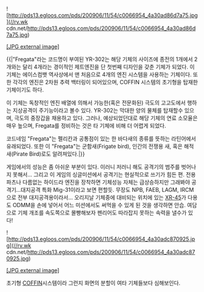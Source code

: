 ![http://pds13.egloos.com/pds/200906/11/54/c0066954_4a30ad86d7a75.jpg](//rv.wk
cdn.net/http://pds13.egloos.com/pds/200906/11/54/c0066954_4a30ad86d7a75.jpg)

[[JPG external
image]](http://pds13.egloos.com/pds/200906/11/54/c0066954_4a30ad86d7a75.jpg)

{{|"Fregata"라는 코드명이 부여된 YR-302는 해당 기체의 사이즈에 종전의 1개에서 2개와는 달리 4개라는 경이적인 제트엔진을 단
첫번째 디자인을 갖춘 기체가 되었다. 이 기체는 에이스컴뱃 역사상에서 맨 처음으로 4개의 엔진 시스템을 사용하는 기체이다. 또한 각각의
엔진은 2차원 추력 백터링이 되어있으며, COFFIN 시스템의 초기형을 탑재한 기체이기도 하다.

이 기체는 독창적인 엔진 배열에 의해서 가능한(혹은 전문화된) 극도의 고고도에서 행하는 지상공격이 주기능이라고 볼수 있다. YR-302는
막대한 양의 물체를 탑재할수 있으며, 극도의 중장갑을 채용하고 있다. 그러나, 예상되었던대로 해당 기체의 연료 소모율은 매우 높으며,
Fregata를 정비하는 것은 타 기체에 비해 더 어렵게 되었다.

코드네임 "Fregata"는 펠리칸과 공통점이 있는 한 바다새의 종류를 뜻하는 라틴어에서 유래되었다. 또한 이 "Fregata"는
군함새(Frigate bird), 인간의 전쟁용 새, 혹은 해적 새(Pirate Bird)로도 알려져있다.|}}

게임에서의 성능은 좀 아쉬운 부분이 있다. 이러니 저러니 해도 공격기의 범주를 벗어나지 못해서... 그리고 이 게임의 싱글미션에서 공격기는
현실적으로 쓰기가 힘든 편. 전용파츠나 다름없는 하이드라 엔진을 장착하면 기체성능 자체는 급상승하지만 그래봐야 공격기...대지공격 특화
Mig-31이라고 보면 편할듯. 무장도 NPB, FAEB, LAGM, IRCM으로 전부 대지공격용이라서... 오리지날 기체중에 대비되는
위치에 있는 [XR-45](XR-45.md)가 다용도 ODMM을 손에 넣어서 어느 미션에서도 써먹을 수 있게 된 것을 생각하면 안습.
여담으로 기체 개조를 속도쪽으로 몰빵해보자 펜리어도 따라잡지 못하는 속력을 낼수가 있다!

![http://pds13.egloos.com/pds/200906/11/54/c0066954_4a30adc870925.jpg](//rv.wk
cdn.net/http://pds13.egloos.com/pds/200906/11/54/c0066954_4a30adc870925.jpg)

[[JPG external
image]](http://pds13.egloos.com/pds/200906/11/54/c0066954_4a30adc870925.jpg)

  
초기형 [COFFIN](COFFIN.md)시스템이라 그런지 화면의 분할이 여타 기체들보다 심해보인다.

